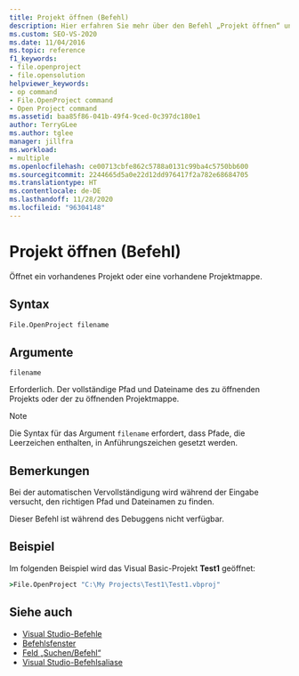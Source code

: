 ```yaml
---
title: Projekt öffnen (Befehl)
description: Hier erfahren Sie mehr über den Befehl „Projekt öffnen“ und darüber, wie dieser ein vorhandenes Projekt oder eine vorhandene Projektmappe öffnet.
ms.custom: SEO-VS-2020
ms.date: 11/04/2016
ms.topic: reference
f1_keywords:
- file.openproject
- file.opensolution
helpviewer_keywords:
- op command
- File.OpenProject command
- Open Project command
ms.assetid: baa85f86-041b-49f4-9ced-0c397dc180e1
author: TerryGLee
ms.author: tglee
manager: jillfra
ms.workload:
- multiple
ms.openlocfilehash: ce00713cbfe862c5788a0131c99ba4c5750bb600
ms.sourcegitcommit: 2244665d5a0e22d12dd976417f2a782e68684705
ms.translationtype: HT
ms.contentlocale: de-DE
ms.lasthandoff: 11/28/2020
ms.locfileid: "96304148"
---
```

# <a name="open-project-command"></a>Projekt öffnen (Befehl)

Öffnet ein vorhandenes Projekt oder eine vorhandene Projektmappe.

## <a name="syntax"></a>Syntax

```cmd
File.OpenProject filename
```

## <a name="arguments"></a>Argumente

`filename`

Erforderlich. Der vollständige Pfad und Dateiname des zu öffnenden Projekts oder der zu öffnenden Projektmappe.

> [!NOTE]
> Die Syntax für das Argument `filename` erfordert, dass Pfade, die Leerzeichen enthalten, in Anführungszeichen gesetzt werden.

## <a name="remarks"></a>Bemerkungen

Bei der automatischen Vervollständigung wird während der Eingabe versucht, den richtigen Pfad und Dateinamen zu finden.

Dieser Befehl ist während des Debuggens nicht verfügbar.

## <a name="example"></a>Beispiel

Im folgenden Beispiel wird das Visual Basic-Projekt **Test1** geöffnet:

```cmd
>File.OpenProject "C:\My Projects\Test1\Test1.vbproj"
```

## <a name="see-also"></a>Siehe auch

- [Visual Studio-Befehle](../../ide/reference/visual-studio-commands.md)
- [Befehlsfenster](../../ide/reference/command-window.md)
- [Feld „Suchen/Befehl“](../../ide/find-command-box.md)
- [Visual Studio-Befehlsaliase](../../ide/reference/visual-studio-command-aliases.md)
